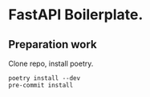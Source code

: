 # FastAPI Boilerplate.

## Preparation work
Clone repo, install poetry.

```
poetry install --dev
pre-commit install
```

